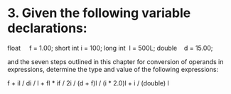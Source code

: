 # 3. Given the following variable declarations:


float     f = 1.00;
short int i = 100;
long int  l = 500L;
double    d = 15.00;

and the seven steps outlined in this chapter for conversion of operands in
expressions, determine the type and value of the following expressions:

f + il / di / l + fl * if / 2i / (d + f)l / (i * 2.0)l + i / (double) l
